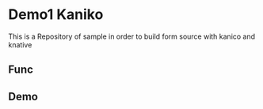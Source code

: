 # Demo1 Kaniko

This is a Repository of sample in order to build form source with kanico and knative

## Func

## Demo

